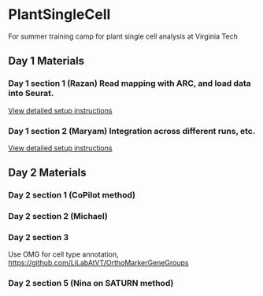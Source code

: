 # PlantSingleCell
For summer training camp for plant single cell analysis at Virginia Tech



## Day 1 Materials
### Day 1 section 1 (Razan) Read mapping with ARC, and load data into Seurat.
[View detailed setup instructions](./Day1Section1/README.md)
### Day 1 section 2 (Maryam) Integration across different runs, etc.
[View detailed setup instructions](./Day1Section2-Integration/README.md)

## Day 2 Materials
### Day 2 section 1 (CoPilot method)
### Day 2 section 2 (Michael)
### Day 2 section 3 
Use OMG for cell type annotation, https://github.com/LiLabAtVT/OrthoMarkerGeneGroups

### Day 2 section 5 (Nina on SATURN method)
